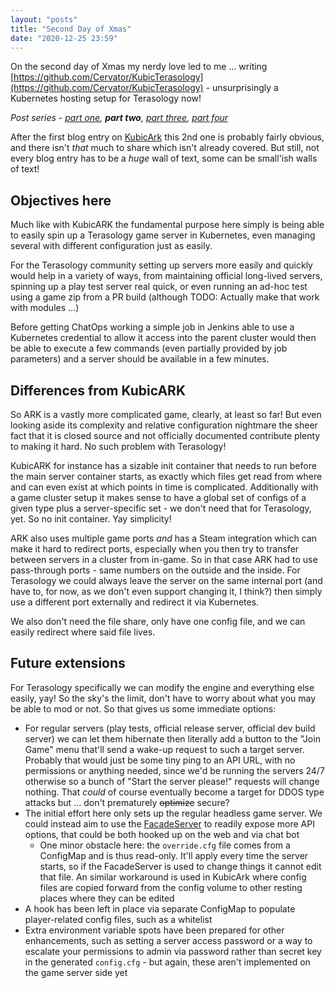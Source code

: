 ```yaml
---
layout: "posts"
title: "Second Day of Xmas"
date: "2020-12-25 23:59"
---
```


On the second day of Xmas my nerdy love led to me ... writing [https://github.com/Cervator/KubicTerasology](https://github.com/Cervator/KubicTerasology) - unsurprisingly a Kubernetes hosting setup for Terasology now!

_Post series - [part one](2020-12-24-1st-day-of-Xmas.md), **part two**, [part three](2020-12-26-3rd-day-of-Xmas.md), [part four](2020-12-27-4th-day-of-Xmas.md)_

After the first blog entry on [KubicArk](https://github.com/Cervator/KubicArk) this 2nd one is probably fairly obvious, and there isn't _that_ much to share which isn't already covered. But still, not every blog entry has to be a *huge* wall of text, some can be small'ish walls of text!


## Objectives here

Much like with KubicARK the fundamental purpose here simply is being able to easily spin up a Terasology game server in Kubernetes, even managing several with different configuration just as easily.

For the Terasology community setting up servers more easily and quickly would help in a variety of ways, from maintaining official long-lived servers, spinning up a play test server real quick, or even running an ad-hoc test using a game zip from a PR build (although TODO: Actually make that work with modules ...)

Before getting ChatOps working a simple job in Jenkins able to use a Kubernetes credential to allow it access into the parent cluster would then be able to execute a few commands (even partially provided by job parameters) and a server should be available in a few minutes.


## Differences from KubicARK

So ARK is a vastly more complicated game, clearly, at least so far! But even looking aside its complexity and relative configuration nightmare the sheer fact that it is closed source and not officially documented contribute plenty to making it hard. No such problem with Terasology!

KubicARK for instance has a sizable init container that needs to run before the main server container starts, as exactly which files get read from where and can even exist at which points in time is complicated. Additionally with a game cluster setup it makes sense to have a global set of configs of a given type plus a server-specific set - we don't need that for Terasology, yet. So no init container. Yay simplicity!

ARK also uses multiple game ports _and_ has a Steam integration which can make it hard to redirect ports, especially when you then try to transfer between servers in a cluster from in-game. So in that case ARK had to use pass-through ports - same numbers on the outside and the inside. For Terasology we could always leave the server on the same internal port (and have to, for now, as we don't even support changing it, I think?) then simply use a different port externally and redirect it via Kubernetes.

We also don't need the file share, only have one config file, and we can easily redirect where said file lives.


## Future extensions

For Terasology specifically we can modify the engine and everything else easily, yay! So the sky's the limit, don't have to worry about what you may be able to mod or not. So that gives us some immediate options:

* For regular servers (play tests, official release server, official dev build server) we can let them hibernate then literally add a button to the "Join Game" menu that'll send a wake-up request to such a target server. Probably that would just be some tiny ping to an API URL, with no permissions or anything needed, since we'd be running the servers 24/7 otherwise so a bunch of "Start the server please!" requests will change nothing. That _could_ of course eventually become a target for DDOS type attacks but ... don't prematurely ~~optimize~~ secure?
* The initial effort here only sets up the regular headless game server. We could instead aim to use the [FacadeServer](https://github.com/MovingBlocks/FacadeServer) to readily expose more API options, that could be both hooked up on the web and via chat bot
  * One minor obstacle here: the `override.cfg` file comes from a ConfigMap and is thus read-only. It'll apply every time the server starts, so if the FacadeServer is used to change things it cannot edit that file. An similar workaround is used in KubicArk where config files are copied forward from the config volume to other resting places where they can be edited
* A hook has been left in place via separate ConfigMap to populate player-related config files, such as a whitelist
* Extra environment variable spots have been prepared for other enhancements, such as setting a server access password or a way to escalate your permissions to admin via password rather than secret key in the generated `config.cfg` - but again, these aren't implemented on the game server side yet